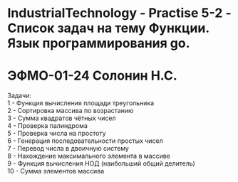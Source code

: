 # IndustrialTechnology - Practise 5-2 - Список задач на тему Функции. Язык программирования go.
# ЭФМО-01-24 Солонин Н.С.

Задачи: <br>
1 - Функция вычисления площади треугольника  <br>
2 - Сортировка массива по возрастанию  <br>
3 - Сумма квадратов чётных чисел <br>
4 - Проверка палиндрома  <br>
5 - Проверка числа на простоту  <br>
6 - Генерация последовательности простых чисел  <br>
7 - Перевод числа в двоичную систему  <br>
8 - Нахождение максимального элемента в массиве  <br>
9 - Функция вычисления НОД (наибольший общий делитель)  <br>
10 - Сумма элементов массива  <br>
